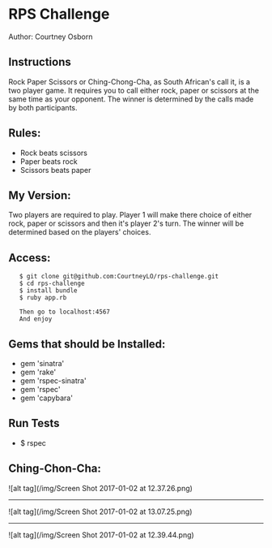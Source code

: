 # RPS Challenge

Author: Courtney Osborn

Instructions
-------

Rock Paper Scissors or Ching-Chong-Cha, as South African's call it, is a two player game. It requires you to call either rock, paper or scissors at the same time as your opponent. The winner is determined by the calls made by both participants.

Rules:
-------

- Rock beats scissors
- Paper beats rock
- Scissors beats paper


My Version:
-------

Two players are required to play. Player 1 will make there choice of either rock, paper or scissors and then it's player 2's turn. The winner will be determined based on the players' choices. 

Access:
-------

       $ git clone git@github.com:CourtneyLO/rps-challenge.git
       $ cd rps-challenge
       $ install bundle
       $ ruby app.rb

       Then go to localhost:4567
       And enjoy

Gems that should be Installed:
-----------------------------

- gem 'sinatra'
- gem 'rake'
- gem 'rspec-sinatra'
- gem 'rspec'
- gem 'capybara'

Run Tests
---------

- $ rspec


Ching-Chon-Cha:
--------------
![alt tag](/img/Screen Shot 2017-01-02 at 12.37.26.png)

------------

![alt tag](/img/Screen Shot 2017-01-02 at 13.07.25.png)

------------
![alt tag](/img/Screen Shot 2017-01-02 at 12.39.44.png)
